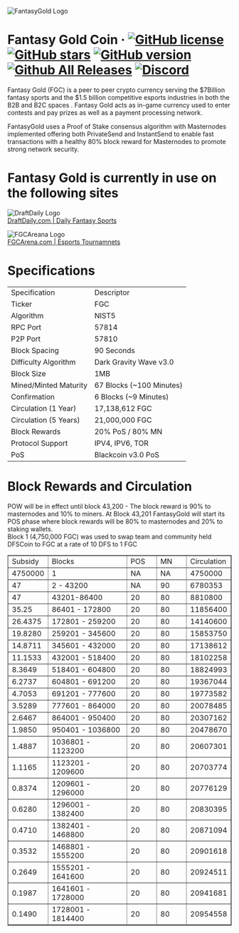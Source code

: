 ![FantasyGold Logo](http://tinyimg.io/i/ktCglUb.png)

Fantasy Gold Coin &middot;
[![GitHub license](https://img.shields.io/github/license/FantasyGold/FantasyGold-Core.svg)](https://github.com/FantasyGold/FantasyGold-Core/blob/master/COPYING) [![GitHub stars](https://img.shields.io/github/stars/FantasyGold/FantasyGold-Core.svg)](https://github.com/FantasyGold/FantasyGold-Core/stargazers) [![GitHub version](https://badge.fury.io/gh/FantasyGold%2FFantasyGold-Core.svg)](https://badge.fury.io/gh/FantasyGold%2FFantasyGold-Core) [![Github All Releases](https://img.shields.io/github/downloads/FantasyGold/FantasyGold-Core/total.svg)]() [![Discord](https://img.shields.io/discord/374271866308919296.svg)](https://discord.gg/bXDdgnP)
=====

Fantasy Gold (FGC) is a peer to peer crypto currency serving the $7Billion fantasy sports and the $1.5 billion competitive esports industries in both the B2B and B2C spaces . Fantasy Gold acts as in-game currency used to enter contests and pay prizes as well as a payment processing network. 

FantasyGold uses a Proof of Stake consensus algorithm with Masternodes implemented offering both PrivateSend and InstantSend to enable fast transactions with a healthy 80% block reward for Masternodes to promote strong network security.

Fantasy Gold is currently in use on the following sites
=====
![DraftDaily Logo](http://tinyimg.io/i/l7IPGdO.png)<br>
[DraftDaily.com | Daily Fantasy Sports](https://draftdaily.com)

![FGCAreana Logo](http://tinyimg.io/i/wGMGExY.png)<br>
[FGCArena.com | Esports Tournamnets  ](https://fgcarena.com)



# Specifications
<table>
   <tbody>
      <tr>
         <td>
            Specification
         </td>
         <td>
            Descriptor
         </td>
      </tr>
      <tr>
         <td>
            Ticker
         </td>
         <td>
            FGC
         </td>
      </tr>
      <tr>
         <td>
            Algorithm
         </td>
         <td>
            NIST5
         </td>
      </tr>
      <tr>
         <td>
            RPC Port
         </td>
         <td>
            57814
         </td>
      </tr>
      <tr>
         <td>
            P2P Port
         </td>
         <td>
            57810
         </td>
      </tr>
      <tr>
         <td>
            Block Spacing
         </td>
         <td>
            90 Seconds
         </td>
      </tr>
      <tr>
         <td>
            Difficulty Algorithm
         </td>
         <td>
            Dark Gravity Wave v3.0
         </td>
      </tr>
      <tr>
         <td>
            Block Size
         </td>
         <td>
            1MB
         </td>
      </tr>
      <tr>
         <td>
            Mined/Minted Maturity
         </td>
         <td>
            67 Blocks (~100 Minutes)
         </td>
      </tr>
      <tr>
         <td>
            Confirmation
         </td>
         <td>
            6 Blocks (~9 Minutes)
         </td>
      </tr>
      <tr>
         <td>
            Circulation (1 Year)
         </td>
         <td>
            17,138,612 FGC
         </td>
      </tr>
      <tr>
         <td>
            Circulation (5 Years)
         </td>
         <td>
            21,000,000 FGC
         </td>
               </tr>
      <tr>
         <td>
            Block Rewards
         </td>
         <td>
            20% PoS / 80% MN
         </td>
      </tr>
      <tr>
         <td>
            Protocol Support
         </td>
         <td>
            IPV4, IPV6, TOR
         </td>
      </tr>
      <tr>
         <td>
            PoS
         </td>
         <td>
            Blackcoin v3.0 PoS
         </td>
      </tr>
   </tbody>
</table>

# Block Rewards and Circulation 

POW will be in effect until block 43,200 - The block reward is 90% to masternodes and 10% to miners. At Block 43,201 FantasyGold will start its POS phase where block rewards will be 80% to masternodes and 20% to staking wallets.  
Block 1 (4,750,000 FGC) was used to swap team and community held DFSCoin to FGC at a rate of 10 DFS to 1 FGC
   <tbody>
				<table cellspacing=0 border=1>
					<tr>
						<td style=min-width:50px>Subsidy</td>
						<td style=min-width:50px>Blocks</td>
						<td style=min-width:50px>POS</td>
						<td style=min-width:50px>MN</td>
						<td style=min-width:50px>Circulation</td>
					</tr>
					<tr>
						<td style=min-width:50px>4750000</td>
						<td style=min-width:50px>1</td>
						<td style=min-width:50px>NA</td>
						<td style=min-width:50px>NA</td>
						<td style=min-width:50px>4750000</td>
					</tr>
					<tr>
						<td style=min-width:50px>47</td>
						<td style=min-width:50px>2 - 43200</td>
						<td style=min-width:50px>NA</td>
						<td style=min-width:50px>90</td>
						<td style=min-width:50px>6780353</td>
					</tr>
					<tr>
						<td style=min-width:50px>47</td>
						<td style=min-width:50px>43201-86400</td>
						<td style=min-width:50px>20</td>
						<td style=min-width:50px>80</td>
						<td style=min-width:50px>8810800</td>
					</tr>
					<tr>
						<td style=min-width:50px>35.25</td>
						<td style=min-width:50px>86401 - 172800</td>
						<td style=min-width:50px>20</td>
						<td style=min-width:50px>80</td>
						<td style=min-width:50px>11856400</td>
					</tr>
					<tr>
						<td style=min-width:50px>26.4375</td>
						<td style=min-width:50px>172801 - 259200</td>
						<td style=min-width:50px>20</td>
						<td style=min-width:50px>80</td>
						<td style=min-width:50px>14140600</td>
					</tr>
					<tr>
						<td style=min-width:50px>19.8280</td>
						<td style=min-width:50px>259201 - 345600</td>
						<td style=min-width:50px>20</td>
						<td style=min-width:50px>80</td>
						<td style=min-width:50px>15853750</td>
					</tr>
					<tr>
						<td style=min-width:50px>14.8711</td>
						<td style=min-width:50px>345601 - 432000</td>
						<td style=min-width:50px>20</td>
						<td style=min-width:50px>80</td>
						<td style=min-width:50px>17138612</td>
					</tr>
					<tr>
						<td style=min-width:50px>11.1533</td>
						<td style=min-width:50px>432001 - 518400</td>
						<td style=min-width:50px>20</td>
						<td style=min-width:50px>80</td>
						<td style=min-width:50px>18102258</td>
					</tr>
					<tr>
						<td style=min-width:50px>8.3649</td>
						<td style=min-width:50px>518401 - 604800</td>
						<td style=min-width:50px>20</td>
						<td style=min-width:50px>80</td>
						<td style=min-width:50px>18824993</td>
					</tr>
					<tr>
						<td style=min-width:50px>6.2737</td>
						<td style=min-width:50px>604801 - 691200</td>
						<td style=min-width:50px>20</td>
						<td style=min-width:50px>80</td>
						<td style=min-width:50px>19367044</td>
					</tr>
					<tr>
						<td style=min-width:50px>4.7053</td>
						<td style=min-width:50px>691201 - 777600</td>
						<td style=min-width:50px>20</td>
						<td style=min-width:50px>80</td>
						<td style=min-width:50px>19773582</td>
					</tr>
					<tr>
						<td style=min-width:50px>3.5289</td>
						<td style=min-width:50px>777601 - 864000</td>
						<td style=min-width:50px>20</td>
						<td style=min-width:50px>80</td>
						<td style=min-width:50px>20078485</td>
					</tr>
					<tr>
						<td style=min-width:50px>2.6467</td>
						<td style=min-width:50px>864001 - 950400</td>
						<td style=min-width:50px>20</td>
						<td style=min-width:50px>80</td>
						<td style=min-width:50px>20307162</td>
					</tr>
					<tr>
						<td style=min-width:50px>1.9850</td>
						<td style=min-width:50px>950401 - 1036800</td>
						<td style=min-width:50px>20</td>
						<td style=min-width:50px>80</td>
						<td style=min-width:50px>20478670</td>
					</tr>
					<tr>
						<td style=min-width:50px>1.4887</td>
						<td style=min-width:50px>1036801 - 1123200</td>
						<td style=min-width:50px>20</td>
						<td style=min-width:50px>80</td>
						<td style=min-width:50px>20607301</td>
					</tr>
					<tr>
						<td style=min-width:50px>1.1165</td>
						<td style=min-width:50px>1123201 - 1209600</td>
						<td style=min-width:50px>20</td>
						<td style=min-width:50px>80</td>
						<td style=min-width:50px>20703774</td>
					</tr>
					<tr>
						<td style=min-width:50px>0.8374</td>
						<td style=min-width:50px>1209601 - 1296000</td>
						<td style=min-width:50px>20</td>
						<td style=min-width:50px>80</td>
						<td style=min-width:50px>20776129</td>
					</tr>
					<tr>
						<td style=min-width:50px>0.6280</td>
						<td style=min-width:50px>1296001 - 1382400</td>
						<td style=min-width:50px>20</td>
						<td style=min-width:50px>80</td>
						<td style=min-width:50px>20830395</td>
					</tr>
					<tr>
						<td style=min-width:50px>0.4710</td>
						<td style=min-width:50px>1382401 - 1468800</td>
						<td style=min-width:50px>20</td>
						<td style=min-width:50px>80</td>
						<td style=min-width:50px>20871094</td>
					</tr>
					<tr>
						<td style=min-width:50px>0.3532</td>
						<td style=min-width:50px>1468801 - 1555200</td>
						<td style=min-width:50px>20</td>
						<td style=min-width:50px>80</td>
						<td style=min-width:50px>20901618</td>
					</tr>
					<tr>
						<td style=min-width:50px>0.2649</td>
						<td style=min-width:50px>1555201 - 1641600</td>
						<td style=min-width:50px>20</td>
						<td style=min-width:50px>80</td>
						<td style=min-width:50px>20924511</td>
					</tr>
					<tr>
						<td style=min-width:50px>0.1987</td>
						<td style=min-width:50px>1641601 - 1728000</td>
						<td style=min-width:50px>20</td>
						<td style=min-width:50px>80</td>
						<td style=min-width:50px>20941681</td>
					</tr>
					<tr>
						<td style=min-width:50px>0.1490</td>
						<td style=min-width:50px>1728001 - 1814400</td>
						<td style=min-width:50px>20</td>
						<td style=min-width:50px>80</td>
						<td style=min-width:50px>20954558</td>
					</tr>
				   </tbody>
                                   </table>
